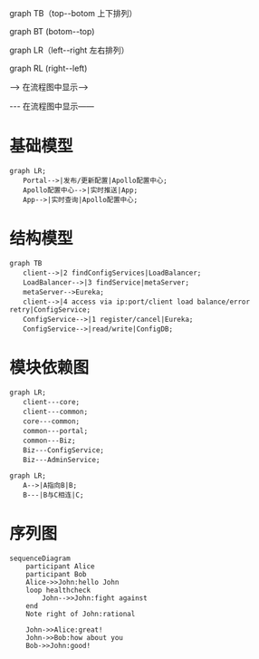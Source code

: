 graph  TB（top--botom 上下排列）

graph BT  (botom--top)

graph  LR（left--right 左右排列）

graph  RL (right--left)

-->    在流程图中显示——>

---    在流程图中显示——

# 基础模型
```mermaid
graph LR;
　　Portal-->|发布/更新配置|Apollo配置中心;
　　Apollo配置中心-->|实时推送|App;
　　App-->|实时查询|Apollo配置中心;
```

# 结构模型
```mermaid
graph TB
　　client-->|2 findConfigServices|LoadBalancer;
　　LoadBalancer-->|3 findService|metaServer;
　　metaServer-->Eureka;
　　client-->|4 access via ip:port/client load balance/error retry|ConfigService;
　　ConfigService-->|1 register/cancel|Eureka;
　　ConfigService-->|read/write|ConfigDB;
```

# 模块依赖图
```mermaid
graph LR;
　　client---core;
　　client---common;
　　core---common;
　　common---portal;
　　common---Biz;
　　Biz---ConfigService;
　　Biz---AdminService;
```


```mermaid
graph LR;
　　A-->|A指向B|B;
　　B---|B与C相连|C;
```

# 序列图
```mermaid
sequenceDiagram
    participant Alice
    participant Bob
    Alice->>John:hello John
    loop healthcheck
        John-->>John:fight against
    end
    Note right of John:rational
    
    John->>Alice:great!
    John->>Bob:how about you
    Bob->>John:good!

```